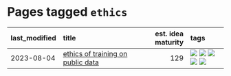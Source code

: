 # Pages tagged `ethics`

|last_modified|title|est. idea maturity|tags
|:---|:---|---:|:---|
|2023-08-04|[ethics of training on public data](../ethics_of_public_data.md)|129|[![](https://img.shields.io/badge/tag-ai_ethics-1661bc)](../tags/ai_ethics.md) [![](https://img.shields.io/badge/tag-ethics-296bb1)](../tags/ethics.md) [![](https://img.shields.io/badge/tag-fair_use-606780)](../tags/fair_use.md) [![](https://img.shields.io/badge/tag-philosophy-36f98)](../tags/philosophy.md) [![](https://img.shields.io/badge/tag-remix_culture-9a9fc4)](../tags/remix_culture.md)|